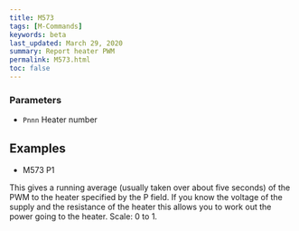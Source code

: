 ```yaml
---
title: M573
tags: [M-Commands] 
keywords: beta 
last_updated: March 29, 2020 
summary: Report heater PWM 
permalink: M573.html
toc: false 
---
```



### Parameters

* `Pnnn` Heater number

## Examples

* M573 P1

This gives a running average (usually taken over about five seconds) of the PWM to the heater specified by the P field. If you know the voltage of the supply and the resistance of the heater this allows you to work out the power going to the heater. Scale: 0 to 1.


